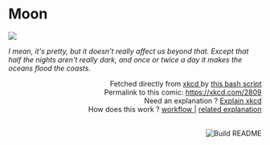 # <b>Moon</b>

[![](https://imgs.xkcd.com/comics/moon.png)](https://xkcd.com/2809)

<i>I mean, it&#39;s pretty, but it doesn&#39;t really affect us beyond that. Except that half the nights aren&#39;t really dark, and once or twice a day it makes the oceans flood the coasts.</i>

<div align="right">
  Fetched directly from
  <a href="https://xkcd.com">
    xkcd
  </a>
  by
  <a href="https://github.com/Vanille-N/Vanille-N/blob/master/fetch">
    this bash script
  </a>
</div>
<div align="right">
  Permalink to this comic:
  <a href="https://xkcd.com/2809">
    https://xkcd.com/2809
  </a>
</div>
<div align="right">
  Need an explanation ?
  <a href="https://www.explainxkcd.com/wiki/index.php/2809">
    Explain xkcd
  </a>
</div>
<div align="right">
  How does this work ?
  <a href="https://github.com/Vanille-N/Vanille-N/blob/master/.github/workflows/build.yml">
    workflow
  </a>
  |
  <a href="https://simonwillison.net/2020/Jul/10/self-updating-profile-readme/">
    related explanation
  </a>
</div><br>

<a href="https://github.com/Vanille-N/Vanille-N/actions"><img src="https://github.com/Vanille-N/Vanille-N/workflows/Build%20README/badge.svg" align="right" alt="Build README"></a>
